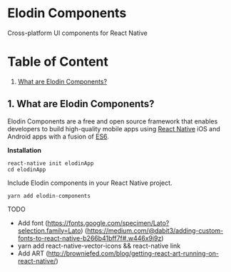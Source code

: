 # Elodin Components
Cross-platform UI components for React Native

# Table of Content
1. [What are Elodin Components?](#1-what-are-elodin-components)



## 1. What are Elodin Components?
Elodin Components are a free and open source framework that enables developers to build high-quality mobile apps using [React Native](https://github.com/facebook/react-native) iOS and Android apps with a fusion of [ES6](http://es6-features.org/#Constants).

**Installation**
```
react-native init elodinApp
cd elodinApp
```

Include Elodin components in your React Native project.
```
yarn add elodin-components
```

TODO
- Add font (https://fonts.google.com/specimen/Lato?selection.family=Lato) (https://medium.com/@dabit3/adding-custom-fonts-to-react-native-b266b41bff7f#.w446x9i9z)
- yarn add react-native-vector-icons && react-native link
- Add ART (http://browniefed.com/blog/getting-react-art-running-on-react-native/)
